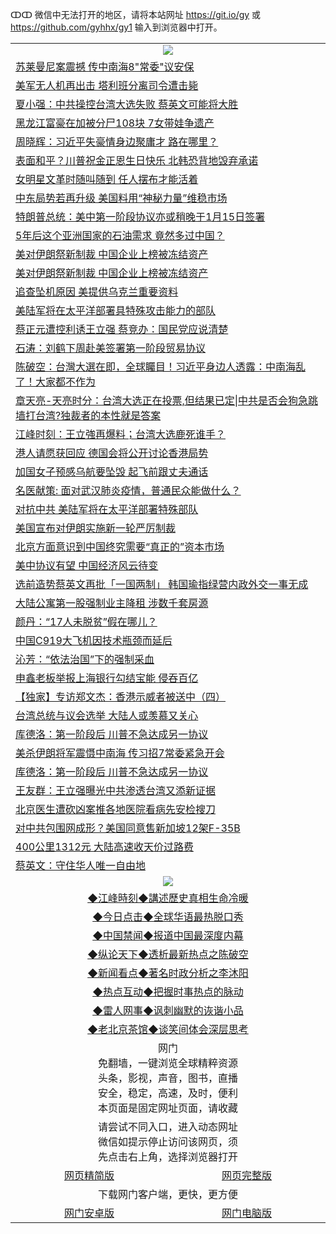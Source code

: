 ↀↀ 微信中无法打开的地区，请将本站网址 https://git.io/gy 或 https://github.com/gyhhx/gy1 输入到浏览器中打开。 

 <table>

  <tr>
    <td colspan="2" align=center><img src="https://cdn.jsdelivr.net/gh/gyoupiodf/im1/20190822-2.jpg"></td>
 </tr>
<tr><td colspan="2" align="left"><a href="https://xball.casa/oo.aspx?name=c1116415&key=eqxowaguscvmxdgc&from=gy">苏莱曼尼案震撼 传中南海8&quot;常委&quot;议安保</a></td></tr>
<tr><td colspan="2" align="left"><a href="https://xball.casa/oo.aspx?name=c1116414&key=eqxowaguscvmxdgc&from=gy">美军无人机再出击 塔利班分离司令遭击毙</a></td></tr>
<tr><td colspan="2" align="left"><a href="https://xball.casa/oo.aspx?name=c1116413&key=eqxowaguscvmxdgc&from=gy">夏小强：中共操控台湾大选失败 蔡英文可能将大胜</a></td></tr>
<tr><td colspan="2" align="left"><a href="https://xball.casa/oo.aspx?name=c1116421&key=eqxowaguscvmxdgc&from=gy">黑龙江富豪在加被分尸108块 7女带娃争遗产</a></td></tr>
<tr><td colspan="2" align="left"><a href="https://xball.casa/oo.aspx?name=c1116444&key=eqxowaguscvmxdgc&from=gy">周晓辉：习近平失豪情身边聚庸才 路在哪里？</a></td></tr>
<tr><td colspan="2" align="left"><a href="https://xball.casa/oo.aspx?name=c1116409&key=eqxowaguscvmxdgc&from=gy">表面和平？川普祝金正恩生日快乐 北韩恐背地毁弃承诺</a></td></tr>
<tr><td colspan="2" align="left"><a href="https://xball.casa/oo.aspx?name=c1116490&key=eqxowaguscvmxdgc&from=gy">女明星文革时随叫随到 任人摆布才能活着</a></td></tr>
<tr><td colspan="2" align="left"><a href="https://xball.casa/oo.aspx?name=c1116404&key=eqxowaguscvmxdgc&from=gy">中东局势若再升级 美国料用“神秘力量”维稳市场</a></td></tr>
<tr><td colspan="2" align="left"><a href="https://xball.casa/oo.aspx?name=c1116405&key=eqxowaguscvmxdgc&from=gy">特朗普总统：美中第一阶段协议亦或稍晚于1月15日签署</a></td></tr>
<tr><td colspan="2" align="left"><a href="https://xball.casa/oo.aspx?name=c1116403&key=eqxowaguscvmxdgc&from=gy">5年后这个亚洲国家的石油需求 竟然多过中国？</a></td></tr>
<tr><td colspan="2" align="left"><a href="https://xball.casa/oo.aspx?name=c1116422&key=eqxowaguscvmxdgc&from=gy">美对伊朗祭新制裁 中国企业上榜被冻结资产</a></td></tr>
<tr><td colspan="2" align="left"><a href="https://xball.casa/oo.aspx?name=c1116436&key=eqxowaguscvmxdgc&from=gy">美对伊朗祭新制裁 中国企业上榜被冻结资产</a></td></tr>
<tr><td colspan="2" align="left"><a href="https://xball.casa/oo.aspx?name=c1116408&key=eqxowaguscvmxdgc&from=gy">追查坠机原因 美提供乌克兰重要资料</a></td></tr>
<tr><td colspan="2" align="left"><a href="https://xball.casa/oo.aspx?name=c1116406&key=eqxowaguscvmxdgc&from=gy">美陆军将在太平洋部署具特殊攻击能力的部队</a></td></tr>
<tr><td colspan="2" align="left"><a href="https://xball.casa/oo.aspx?name=c1116397&key=eqxowaguscvmxdgc&from=gy">蔡正元遭控利诱王立强 蔡竞办：国民党应说清楚</a></td></tr>
<tr><td colspan="2" align="left"><a href="https://xball.casa/oo.aspx?name=c816850&key=eqxowaguscvmxdgc&from=gy">石涛：刘鹤下周赴美签署第一阶段贸易协议</a></td></tr>
<tr><td colspan="2" align="left"><a href="https://xball.casa/oo.aspx?name=c816932&key=eqxowaguscvmxdgc&from=gy">陈破空：台灣大選在即，全球矚目！习近平身边人透露：中南海乱了！大家都不作为</a></td></tr>
<tr><td colspan="2" align="left"><a href="https://xball.casa/oo.aspx?name=c1025998&key=eqxowaguscvmxdgc&from=gy">章天亮-天亮时分：台湾大选正在投票,但结果已定|中共是否会狗急跳墙打台湾?独裁者的本性就是答案</a></td></tr>
<tr><td colspan="2" align="left"><a href="https://xball.casa/oo.aspx?name=c922850&key=eqxowaguscvmxdgc&from=gy">江峰时刻：王立強再爆料；台湾大选鹿死谁手？</a></td></tr>

<tr><td colspan="2" align="left"><a href="https://xball.casa/oo.aspx?name=c1116398&key=eqxowaguscvmxdgc&from=gy">港人请愿获回应 德国会将公开讨论香港局势</a></td></tr>
<tr><td colspan="2" align="left"><a href="https://xball.casa/oo.aspx?name=c1116465&key=eqxowaguscvmxdgc&from=gy">加国女子预感乌航要坠毁 起飞前跟丈夫通话</a></td></tr>
<tr><td colspan="2" align="left"><a href="https://xball.casa/oo.aspx?name=c1116432&key=eqxowaguscvmxdgc&from=gy">名医献策: 面对武汉肺炎疫情，普通民众能做什么？</a></td></tr>
<tr><td colspan="2" align="left"><a href="https://xball.casa/oo.aspx?name=c1116441&key=eqxowaguscvmxdgc&from=gy">对抗中共 美陆军将在太平洋部署特殊部队</a></td></tr>
<tr><td colspan="2" align="left"><a href="https://xball.casa/oo.aspx?name=c1116458&key=eqxowaguscvmxdgc&from=gy">美国宣布对伊朗实施新一轮严厉制裁</a></td></tr>
<tr><td colspan="2" align="left"><a href="https://xball.casa/oo.aspx?name=c1116460&key=eqxowaguscvmxdgc&from=gy">北京方面意识到中国终究需要“真正的”资本市场</a></td></tr>
<tr><td colspan="2" align="left"><a href="https://xball.casa/oo.aspx?name=c1116482&key=eqxowaguscvmxdgc&from=gy">美中协议有望 中国经济风云待变</a></td></tr>
<tr><td colspan="2" align="left"><a href="https://xball.casa/oo.aspx?name=c1116491&key=eqxowaguscvmxdgc&from=gy">选前造势蔡英文再批「一国两制」 韩国瑜指绿营内政外交一事无成</a></td></tr>
<tr><td colspan="2" align="left"><a href="https://xball.casa/oo.aspx?name=c1116412&key=eqxowaguscvmxdgc&from=gy">大陆公寓第一股强制业主降租 涉数千套房源</a></td></tr>
<tr><td colspan="2" align="left"><a href="https://xball.casa/oo.aspx?name=c1116443&key=eqxowaguscvmxdgc&from=gy">颜丹：“17人未脱贫”假在哪儿？</a></td></tr>
<tr><td colspan="2" align="left"><a href="https://xball.casa/oo.aspx?name=c1116439&key=eqxowaguscvmxdgc&from=gy">中国C919大飞机因技术瓶颈而延后</a></td></tr>
<tr><td colspan="2" align="left"><a href="https://xball.casa/oo.aspx?name=c1116425&key=eqxowaguscvmxdgc&from=gy">沁芳：“依法治国”下的强制采血</a></td></tr>
<tr><td colspan="2" align="left"><a href="https://xball.casa/oo.aspx?name=c1116428&key=eqxowaguscvmxdgc&from=gy">申鑫老板举报上海银行勾结宝能 侵吞百亿</a></td></tr>
<tr><td colspan="2" align="left"><a href="https://xball.casa/oo.aspx?name=c1116424&key=eqxowaguscvmxdgc&from=gy">【独家】专访郑文杰：香港示威者被送中（四）</a></td></tr>
<tr><td colspan="2" align="left"><a href="https://xball.casa/oo.aspx?name=c1116417&key=eqxowaguscvmxdgc&from=gy">台湾总统与议会选举 大陆人或羡慕又关心</a></td></tr>
<tr><td colspan="2" align="left"><a href="https://xball.casa/oo.aspx?name=c1116435&key=eqxowaguscvmxdgc&from=gy">库德洛：第一阶段后 川普不急达成另一协议</a></td></tr>
<tr><td colspan="2" align="left"><a href="https://xball.casa/oo.aspx?name=c1116470&key=eqxowaguscvmxdgc&from=gy">美杀伊朗将军震慑中南海 传习招7常委紧急开会</a></td></tr>
<tr><td colspan="2" align="left"><a href="https://xball.casa/oo.aspx?name=c1116423&key=eqxowaguscvmxdgc&from=gy">库德洛：第一阶段后 川普不急达成另一协议</a></td></tr>
<tr><td colspan="2" align="left"><a href="https://xball.casa/oo.aspx?name=c1116431&key=eqxowaguscvmxdgc&from=gy">王友群：王立强曝光中共渗透台湾又添新证据</a></td></tr>
<tr><td colspan="2" align="left"><a href="https://xball.casa/oo.aspx?name=c1116416&key=eqxowaguscvmxdgc&from=gy">北京医生遭砍凶案推各地医院看病先安检搜刀</a></td></tr>
<tr><td colspan="2" align="left"><a href="https://xball.casa/oo.aspx?name=c1116401&key=eqxowaguscvmxdgc&from=gy">对中共包围网成形？美国同意售新加坡12架F-35B</a></td></tr>
<tr><td colspan="2" align="left"><a href="https://xball.casa/oo.aspx?name=c1116462&key=eqxowaguscvmxdgc&from=gy">400公里1312元 大陆高速收天价过路费</a></td></tr>
<tr><td colspan="2" align="left"><a href="https://xball.casa/oo.aspx?name=c1116484&key=eqxowaguscvmxdgc&from=gy">蔡英文：守住华人唯一自由地</a></td></tr>


 <tr>
   <td colspan="2" align=center><img src="https://cdn.jsdelivr.net/gh/gyoupiodf/im1/jf-1.jpg"></td>
  </tr>
   <tr>
   <td colspan="2" align=center> 
<a href="https://xball.casa/oo.aspx?name=c922850&key=eqxowaguscvmxdgc&from=gy&tag=9877">◆江峰時刻◆講述歷史真相生命冷暖</a><br/>
    </td>
  </tr>
   <tr>
   <td colspan="2" align=center> 
<a href="https://xball.casa/oo.aspx?name=c816850&key=eqxowaguscvmxdgc&from=gy&tag=9877">◆今日点击◆全球华语最热脱口秀</a><br/>
    </td>
  </tr>
  <tr>
  <td colspan="2" align=center>
<a href="https://xball.casa/oo.aspx?name=c816860&key=eqxowaguscvmxdgc&from=gy&tag=99733110">◆中国禁闻◆报道中国最深度内幕</a><br/>
   </tr>
  <tr>
     <td colspan="2" align=center>
<a href="https://xball.casa/oo.aspx?name=c816855&key=eqxowaguscvmxdgc&from=gy&tag=997110">◆纵论天下◆透析最新热点之陈破空</a><br/>
   </tr>
   <tr>
      <td colspan="2" align=center>
<a href="https://xball.casa/oo.aspx?name=c838308&key=eqxowaguscvmxdgc&from=gy&tag=9973110">◆新闻看点◆著名时政分析之李沐阳</a><br/>
   </tr>
   <tr>
     <td colspan="2" align=center>
<a href="https://xball.casa/oo.aspx?name=c816852&key=eqxowaguscvmxdgc&from=gy&tag=9733110">◆热点互动◆把握时事热点的脉动</a><br/>
   </tr>
   <tr>
      <td colspan="2" align=center>
<a href="https://xball.casa/oo.aspx?name=c816694&key=eqxowaguscvmxdgc&from=gy&tag=93310">◆雷人网事◆讽刺幽默的诙谐小品</a><br/>
   </tr>
   <tr>
    <td colspan="2" align=center>
<a href="https://xball.casa/oo.aspx?name=c816650&key=eqxowaguscvmxdgc&from=gy&tag=9973110">◆老北京茶馆◆谈笑间体会深层思考</a><br/>
   </tr>
<tr>
    <td colspan="2" align="center">网门<br/>免翻墙，一键浏览全球精粹资源<br/>头条，影视，声音，图书，直播<br/>安全，稳定，高速，及时，便利<br/>本页面是固定网址页面，请收藏</td>
  <tr>
  <tr>
    <td colspan="2" align="center">请尝试不同入口，进入动态网址<br/>微信如提示停止访问该网页，须<br/>先点击右上角，选择浏览器打开</td>
  <tr>  
  <tr>
    <td align="center"><a href="https://gitcdn.xyz/repo/otiny/up/master/show002.htm">网页精简版</a></td>
    <td align="center"><a href="https://gitcdn.xyz/repo/otiny/up/master/show001.htm">网页完整版</a></td>
  </tr>
  <tr>
    <td colspan="2" align="center">下载网门客户端，更快，更方便</td>
  <tr>
  <tr>
    <td align="center"><a href="https://raw.githubusercontent.com/opipe/up/master/oGatea.apk">网门安卓版</a></td>
    <td align="center"><a href="https://raw.githubusercontent.com/opipe/up/master/oGate.zip">网门电脑版</a></td>
  </tr>

</table>

